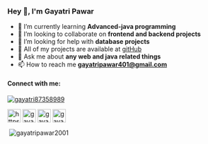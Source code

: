 
<h3 align="left">Hey 👋, I'm Gayatri Pawar</h3>

- 🌱 I’m currently learning **Advanced-java programming**
- 👯 I’m looking to collaborate on **frontend and backend projects**
- 🤝 I’m looking for help with **database projects**
- 👧 All of my projects are available at [gitHub](gitHub)
- 💬 Ask me about **any web and java related things**
- 📫 How to reach me **gayatripawar401@gmail.com**

<h4 align="left">Connect with me:</h4>
<p align="left"> <a href="https://twitter.com/gayatri87358989" target="blank"><img src="https://img.shields.io/twitter/follow/gayatri87358989?logo=twitter&style=for-the-badge" alt="gayatri87358989" /></a> </p>
<p align="left">
<a href="https://linkedin.com/in/https://www.linkedin.com/mwlite/in/gayatri-pawar-568761214" target="blank"><img align="center" src="https://raw.githubusercontent.com/rahuldkjain/github-profile-readme-generator/master/src/images/icons/Social/linked-in-alt.svg" alt="https://www.linkedin.com/mwlite/in/gayatri-pawar-568761214" height="30" width="30" /></a>
<a href="https://twitter.com/gayatri87358989" target="blank"><img align="center"  src="https://raw.githubusercontent.com/rahuldkjain/github-profile-readme-generator/master/src/images/icons/Social/twitter.svg" alt="gayatri87358989" height="30" width="30" /></a>
<a href="https://instagram.com/gayatris_art" target="blank"><img align="center" src="https://raw.githubusercontent.com/rahuldkjain/github-profile-readme-generator/master/src/images/icons/Social/instagram.svg"  alt="gayatris_art" height="30" width="30" /></a>
<a href="https://auth.geeksforgeeks.org/user/gayatripawar401" target="blank"><img align="center" src="https://raw.githubusercontent.com/rahuldkjain/github-profile-readme-generator/master/src/images/icons/Social/geeks-for-geeks.svg" alt="gayatripawar401"  height="30" width="30" /></a>
</p>

<p>&nbsp;<img align="center" src="https://github-readme-stats.vercel.app/api?username=gayatripawar2001&show_icons=true&locale=en" alt="gayatripawar2001" /></p>

